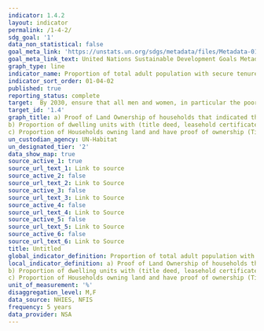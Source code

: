 ```yaml
---
indicator: 1.4.2
layout: indicator
permalink: /1-4-2/
sdg_goal: '1'
data_non_statistical: false
goal_meta_link: 'https://unstats.un.org/sdgs/metadata/files/Metadata-01-04-02.pdf'
goal_meta_link_text: United Nations Sustainable Development Goals Metadata
graph_type: line
indicator_name: Proportion of total adult population with secure tenure rights to land, with legally recognized documentation and who perceive their rights to land as secure, by sex and by type of tenure
indicator_sort_order: 01-04-02
published: true
reporting_status: complete
target:  By 2030, ensure that all men and women, in particular the poor and the vulnerable, have equal rights to economic resources, as well as access to basic services, ownership and control over land and other forms of property, inheritance, natural resources, appropriate new technology and financial services, including microfinance
target_id: '1.4'
graph_title: a) Proof of Land Ownership of households that indicated that they own the land on which their dwelling unit is located. (Letter from chief + Title deed)
b) Proportion of dwelling units with (title deed, leasehold certificate, land right certificate)
c) Proportion of Households owning land and have proof of ownership (Title Deed+ Letter from Chief) 
un_custodian_agency: UN-Habitat
un_designated_tier: '2'
data_show_map: true
source_active_1: true
source_url_text_1: Link to source
source_active_2: false
source_url_text_2: Link to Source
source_active_3: false
source_url_text_3: Link to Source
source_active_4: false
source_url_text_4: Link to Source
source_active_5: false
source_url_text_5: Link to Source
source_active_6: false
source_url_text_6: Link to Source
title: Untitled
global_indicator_definition: Proportion of total adult population with secure tenure rights to land, with legally recognized documentation and who perceive their rights to land as secure, by sex and by type of tenure
local_indicator_definition: a) Proof of Land Ownership of households that indicated that they own the land on which their dwelling unit is located. (Letter from chief + Title deed)
b) Proportion of dwelling units with (title deed, leasehold certificate, land right certificate)
c) Proportion of Households owning land and have proof of ownership (Title Deed+ Letter from Chief) 
unit_of_measurement: '%'
disaggregation_level: M,F 
data_source: NHIES, NFIS
frequency: 5 years
data_provider: NSA
---
```

